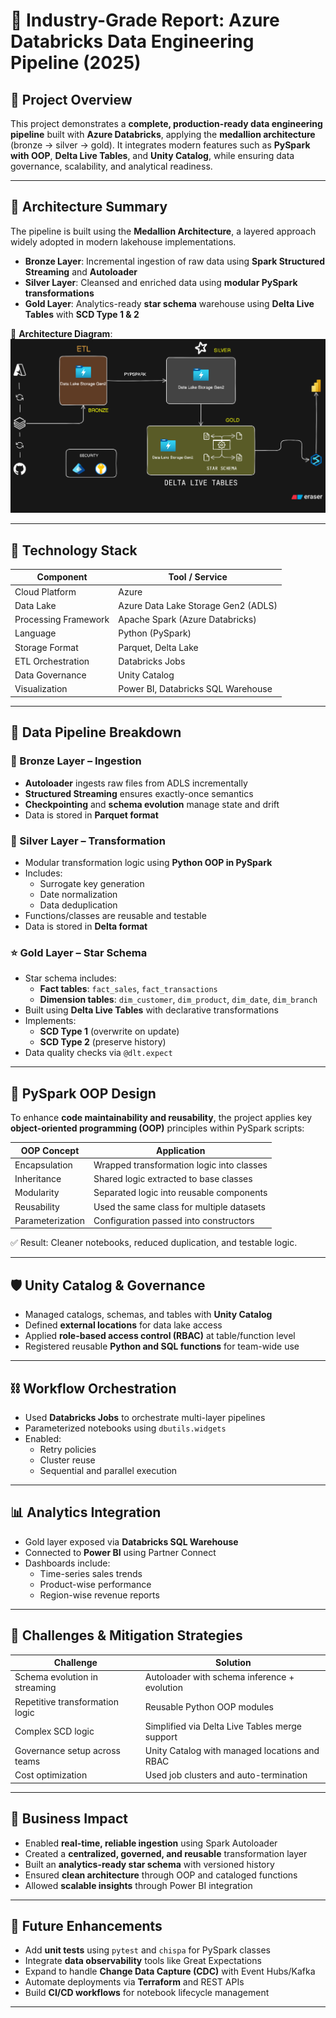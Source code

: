 # 📘 Industry-Grade Report: Azure Databricks Data Engineering Pipeline (2025)

## 🚀 Project Overview

This project demonstrates a **complete, production-ready data engineering pipeline** built with **Azure Databricks**, applying the **medallion architecture** (bronze → silver → gold). It integrates modern features such as **PySpark with OOP**, **Delta Live Tables**, and **Unity Catalog**, while ensuring data governance, scalability, and analytical readiness.

---

## 🧱 Architecture Summary

The pipeline is built using the **Medallion Architecture**, a layered approach widely adopted in modern lakehouse implementations.

- **Bronze Layer**: Incremental ingestion of raw data using **Spark Structured Streaming** and **Autoloader**
- **Silver Layer**: Cleansed and enriched data using **modular PySpark transformations**
- **Gold Layer**: Analytics-ready **star schema** warehouse using **Delta Live Tables** with **SCD Type 1 & 2**

📌 **Architecture Diagram**:  
![Architecture Diagram](https://github.com/shubhamsahu03/azure-databricks-medallion-pipeline/blob/main/architecture_design.png)

---

## 🔧 Technology Stack

| Component             | Tool / Service                          |
|-----------------------|------------------------------------------|
| Cloud Platform        | Azure                                    |
| Data Lake             | Azure Data Lake Storage Gen2 (ADLS)      |
| Processing Framework  | Apache Spark (Azure Databricks)          |
| Language              | Python (PySpark)                         |
| Storage Format        | Parquet, Delta Lake                      |
| ETL Orchestration     | Databricks Jobs                          |
| Data Governance       | Unity Catalog                            |
| Visualization         | Power BI, Databricks SQL Warehouse       |

---

## 🔄 Data Pipeline Breakdown

### 🔹 Bronze Layer – Ingestion
- **Autoloader** ingests raw files from ADLS incrementally
- **Structured Streaming** ensures exactly-once semantics
- **Checkpointing** and **schema evolution** manage state and drift
- Data is stored in **Parquet format**

### 🔸 Silver Layer – Transformation
- Modular transformation logic using **Python OOP in PySpark**
- Includes:
  - Surrogate key generation
  - Date normalization
  - Data deduplication
- Functions/classes are reusable and testable
- Data is stored in **Delta format**

### ⭐ Gold Layer – Star Schema
- Star schema includes:
  - **Fact tables**: `fact_sales`, `fact_transactions`
  - **Dimension tables**: `dim_customer`, `dim_product`, `dim_date`, `dim_branch`
- Built using **Delta Live Tables** with declarative transformations
- Implements:
  - **SCD Type 1** (overwrite on update)
  - **SCD Type 2** (preserve history)
- Data quality checks via `@dlt.expect`

---

## 🐍 PySpark OOP Design

To enhance **code maintainability and reusability**, the project applies key **object-oriented programming (OOP)** principles within PySpark scripts:

| OOP Concept   | Application                                |
|---------------|---------------------------------------------|
| Encapsulation | Wrapped transformation logic into classes  |
| Inheritance   | Shared logic extracted to base classes      |
| Modularity    | Separated logic into reusable components    |
| Reusability   | Used the same class for multiple datasets   |
| Parameterization | Configuration passed into constructors  |

✅ Result: Cleaner notebooks, reduced duplication, and testable logic.

---

## 🛡️ Unity Catalog & Governance

- Managed catalogs, schemas, and tables with **Unity Catalog**
- Defined **external locations** for data lake access
- Applied **role-based access control (RBAC)** at table/function level
- Registered reusable **Python and SQL functions** for team-wide use

---

## ⛓️ Workflow Orchestration

- Used **Databricks Jobs** to orchestrate multi-layer pipelines
- Parameterized notebooks using `dbutils.widgets`
- Enabled:
  - Retry policies
  - Cluster reuse
  - Sequential and parallel execution

---

## 📊 Analytics Integration

- Gold layer exposed via **Databricks SQL Warehouse**
- Connected to **Power BI** using Partner Connect
- Dashboards include:
  - Time-series sales trends
  - Product-wise performance
  - Region-wise revenue reports

---

## 🚧 Challenges & Mitigation Strategies

| Challenge                        | Solution |
|----------------------------------|----------|
| Schema evolution in streaming   | Autoloader with schema inference + evolution |
| Repetitive transformation logic | Reusable Python OOP modules |
| Complex SCD logic               | Simplified via Delta Live Tables merge support |
| Governance setup across teams  | Unity Catalog with managed locations and RBAC |
| Cost optimization               | Used job clusters and auto-termination |

---

## 💼 Business Impact

- Enabled **real-time, reliable ingestion** using Spark Autoloader
- Created a **centralized, governed, and reusable** transformation layer
- Built an **analytics-ready star schema** with versioned history
- Ensured **clean architecture** through OOP and cataloged functions
- Allowed **scalable insights** through Power BI integration

---

## 🔮 Future Enhancements

- Add **unit tests** using `pytest` and `chispa` for PySpark classes
- Integrate **data observability** tools like Great Expectations
- Expand to handle **Change Data Capture (CDC)** with Event Hubs/Kafka
- Automate deployments via **Terraform** and REST APIs
- Build **CI/CD workflows** for notebook lifecycle management

---


